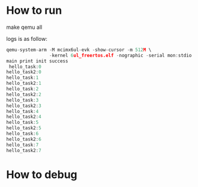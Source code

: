 # How to run 
make qemu all

logs is as follow:
```c
qemu-system-arm -M mcimx6ul-evk -show-cursor -m 512M \
                -kernel 6ul_freertos.elf -nographic -serial mon:stdio
main print init success
 hello_task:0
hello_task2:0
hello_task:1
hello_task2:1
hello_task:2
hello_task2:2
hello_task:3
hello_task2:3
hello_task:4
hello_task2:4
hello_task:5
hello_task2:5
hello_task:6
hello_task2:6
hello_task:7
hello_task2:7
```

# How to debug
